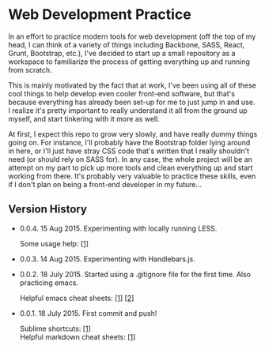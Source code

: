# Web Development Practice

In an effort to practice modern tools for web development (off the top of my head, I can think of a variety of things including Backbone, SASS, React, Grunt, Bootstrap, etc.), I've decided to start up a small repository as a workspace to familiarize the process of getting everything up and running from scratch.

This is mainly motivated by the fact that at work, I've been using all of these cool things to help develop even cooler front-end software, but that's because everything has already been set-up for me to just jump in and use. I realize it's pretty important to really understand it all from the ground up myself, and start tinkering with it more as well.

At first, I expect this repo to grow very slowly, and have really dummy things going on. For instance, I'll probably have the Bootstrap folder lying around in here, or I'll just have stray CSS code that's written that I really shouldn't need (or should rely on SASS for). In any case, the whole project will be an attempt on my part to pick up more tools and clean everything up and start working from there. It's probably very valuable to practice these skills, even if I don't plan on being a front-end developer in my future...

## Version History

- 0.0.4. 15 Aug 2015. Experimenting with locally running LESS.

    Some usage help: [[1]](http://lesscss.org/usage/)

- 0.0.3. 14 Aug 2015. Experimenting with Handlebars.js.

- 0.0.2. 18 July 2015. Started using a .gitignore file for the first time. Also practicing emacs.

    Helpful emacs cheat sheets: [[1]](http://www.rgrjr.com/emacs/emacs_cheat.html) [[2]](https://ccrma.stanford.edu/guides/package/emacs/emacs.html)

- 0.0.1. 18 July 2015. First commit and push!

    Sublime shortcuts: [[1]](http://sublime-text-unofficial-documentation.readthedocs.org/en/latest/reference/keyboard_shortcuts_osx.html)<br />
    Helpful markdown cheat sheets: [[1]](https://github.com/adam-p/markdown-here/wiki/Markdown-Cheatsheet)
